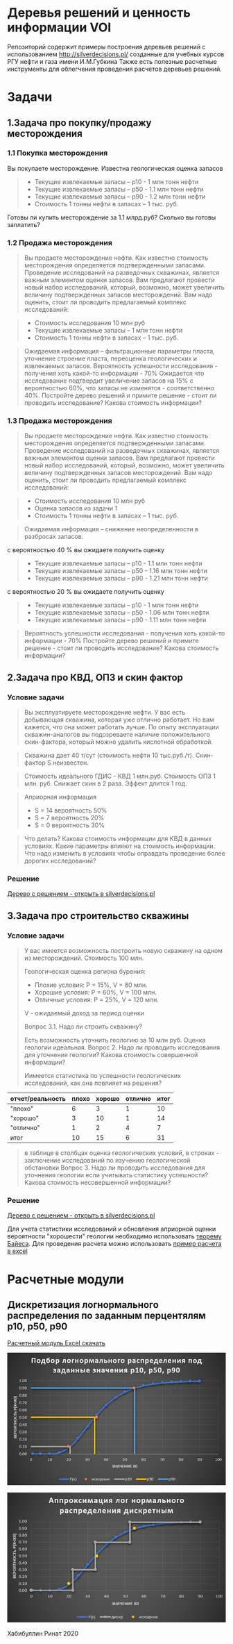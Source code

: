 # Деревья решений и ценность информации VOI 
Репозиторий содержит примеры построения деревьев решений с использованием http://silverdecisions.pl/ созданные для учебных курсов РГУ нефти и газа имени И.М.Губкина
Также есть полезные расчетные инструменты для облегчения проведения расчетов деревьев решений.

# Задачи

## 1.Задача про покупку/продажу месторождения

### 1.1 Покупка месторождения

Вы покупаете месторождение. Известна геологическая оценка запасов

> * Текущие извлекаемые запасы – p10 - 1 млн тонн нефти
> * Текущие извлекаемые запасы – p50 - 1.1 млн тонн нефти
> * Текущие извлекаемые запасы – p90 - 1.2 млн тонн нефти
> * Стоимость 1 тонны нефти в запасах – 1 тыс. руб.

Готовы ли купить месторождение за 1.1 млрд.руб? Сколько вы готовы заплатить?

### 1.2 Продажа месторождения
> Вы продаете месторождение нефти. Как известно стоимость месторождения определяется подтвержденными запасами. Проведение исследований на разведочных скважинах, является важным элементом оценки запасов. Вам предлагают провести новый набор исследований, который, возможно, может увеличить величину подтвержденных запасов месторождений. Вам надо оценить,  стоит ли проводить предлагаемый комплекс исследований:

> * Стоимость исследования 10 млн руб
> * Текущие извлекаемые запасы – 1 млн тонн нефти
> * Стоимость 1 тонны нефти в запасах – 1 тыс. руб.

> Ожидаемая информация – фильтрационные параметры пласта, уточнение строение пласта, переоценка геологических и извлекаемых запасов.
> Вероятность успешности исследования - получения хоть какой-то информации - 70%
> Ожидается что исследование подтвердит увеличение запасов на 15% с вероятностью 60%, что запасы не изменятся - соответственно 40%. 
> Постройте дерево решений и примите решение  - стоит ли проводить исследование?
> Какова стоимость информации?

### 1.3 Продажа месторождения
> Вы продаете месторождение нефти. Как известно стоимость месторождения определяется подтвержденными запасами. Проведение исследований на разведочных скважинах, является важным элементом оценки запасов. Вам предлагают провести новый набор исследований, который, возможно, может увеличить величину подтвержденных запасов месторождений. Вам надо оценить,  стоит ли проводить предлагаемый комплекс исследований:

> * Стоимость исследования 10 млн руб
> * Оценка запасов из задачи 1
> * Стоимость 1 тонны нефти в запасах – 1 тыс. руб.

> Ожидаемая информация – снижение неопределенности в разбросах запасов.

с вероятностью 40 % вы ожидаете получить оценку
> * Текущие извлекаемые запасы – p10 - 1.1 млн тонн нефти
> * Текущие извлекаемые запасы – p50 - 1.16 млн тонн нефти
> * Текущие извлекаемые запасы – p90 - 1.21 млн тонн нефти

с вероятностью 20 % вы ожидаете получить оценку
> * Текущие извлекаемые запасы – p10 - 1 млн тонн нефти
> * Текущие извлекаемые запасы – p50 - 1.06 млн тонн нефти
> * Текущие извлекаемые запасы – p90 - 1.11 млн тонн нефти

> Вероятность успешности исследования - получения хоть какой-то информации - 70%
> Постройте дерево решений и примите решение  - стоит ли проводить исследование?
> Какова стоимость информации?


## 2.Задача про КВД, ОПЗ и скин фактор

### Условие задачи
> Вы эксплуатируете месторождение нефти. У вас есть добывающая скважина, которая уже отлично работает. Но вам кажется, что она может работать лучше. По опыту эксплуатации скважин-аналогов вы подозреваете наличие положительного скин-фактора, который можно удалить кислотной обработкой.

> Скважина дает 40 т/сут  (стоимость нефти 10 тыс.руб./т). 
> Скин-фактор S неизвестен. 

> Стоимость идеального ГДИС - КВД  1 млн.руб. 
> Стоимость ОПЗ  1 млн. руб.  Снижает скин в 2 раза. Эффект длится 1 год.

> Априорная информация 
> * S = 14  вероятность 50%
> * S = 7 вероятность 20%
> * S = 0 вероятность 30%

> Что делать? Какова стоимость информации для КВД в данных условиях. Какие параметры влияют на стоимость информации. Что надо изменить в условиях чтобы оправдать проведение более дорогих исследований?

### Решение

[Дерево с решением - открыть в silverdecisions.pl](http://silverdecisions.pl/SilverDecisions.html?LOAD_SD_TREE_JSON=https://raw.githubusercontent.com/khabibullinra/decision_tree_examples/main/silverdecision_examples/%D0%97%D0%B0%D0%B4%D0%B0%D1%87%D0%B0_%D0%BF%D1%80%D0%BE_%D0%9A%D0%92%D0%94_%D0%9E%D0%9F%D0%97_%D0%B8_%D1%81%D0%BA%D0%B8%D0%BD.json)


## 3.Задача про строительство скважины
 
### Условие задачи
> У вас имеется возможность построить новую скважину на одном из месторождений.
> Стоимость 100 млн.
>
> Геологическая оценка региона бурения:
> * Плохие условия:  Р = 15%, V = 80 млн. 
> * Хорошие условия:  Р = 60%, V = 100 млн. 
> * Отличные условия:  Р = 25%, V = 120 млн. 
>
> V - ожидаемый доход за период оценки
>
> Вопрос 3.1. Надо ли строить скважину? 
>
> Есть возможность уточнить геологию за 10 млн руб. Оценка геологии идеальная.
> Вопрос 2. Надо ли проводить исследования для уточнения геологии? Какова стоимость совершенной информации?
>
> Иимеется статистика по успешности геологических исследований, как она повлияет на решения?

|отчет/реальность| плохо | хорошо|отлично| итог|
|---|---|---|---|---|
|"плохо"| 6 | 3 | 1|  10|
|"хорошо"| 3 | 10 | 1|  14|
|"отлично"| 1 | 2 | 4|  7|
|итог| 10 | 15 | 6|  31|
>
> в таблице в столбцах оценка геологических условий, в строках - заключение исследований по изучению геологической обстановки
> Вопрос 3. Надо ли проводить исследования для уточнения геологии если учитывать статистику успешности? Какова стоимость несовершенной информации?

### Решение
[Дерево с решением - открыть в silverdecisions.pl](http://silverdecisions.pl/SilverDecisions.html?LOAD_SD_TREE_JSON=https://raw.githubusercontent.com/khabibullinra/decision_tree_examples/main/silverdecision_examples/%D0%97%D0%B0%D0%B4%D0%B0%D1%87%D0%B0_%D0%BF%D1%80%D0%BE_%D1%81%D1%82%D1%80%D0%BE%D0%B8%D1%82%D0%B5%D0%BB%D1%8C%D1%81%D1%82%D0%B2%D0%BE_%D1%81%D0%BA%D0%B2%D0%B0%D0%B6%D0%B8%D0%BD%D1%8B_%D0%B8_%D0%B8%D1%81%D1%81%D0%BB%D0%B5%D0%B4%D0%BE%D0%B2%D0%B0%D0%BD%D0%B8%D1%8F.json)

Для учета статистики исследований и обновления априорной оценки вероятности "хорошести" геологии необходимо использовать [теорему Байеса](https://ru.wikipedia.org/wiki/%D0%A2%D0%B5%D0%BE%D1%80%D0%B5%D0%BC%D0%B0_%D0%91%D0%B0%D0%B9%D0%B5%D1%81%D0%B0). 
Для проведения расчета можно использовать [пример расчета в excel](https://github.com/khabibullinra/decision_tree_examples/raw/main/excel_utilities/%D0%A0%D0%B0%D1%81%D1%87%D0%B5%D1%82_%D0%B4%D0%B8%D1%81%D0%BA%D1%80%D0%B5%D1%82%D0%BD%D0%BE%D0%B3%D0%BE_%D0%BB%D0%BE%D0%B3%D0%BD%D0%BE%D1%80%D0%BC%D0%B0%D0%BB%D1%8C%D0%BD%D0%BE%D0%B3%D0%BE_%D1%80%D0%B0%D1%81%D0%BF%D1%80%D0%B5%D0%B4%D0%B5%D0%BB%D0%B5%D0%BD%D0%B8%D1%8F.xlsx)




# Расчетные модули

## Дискретизация логнормального распределения по заданным перцентялям p10, p50, p90

[Расчетный модуль Excel скачать](https://github.com/khabibullinra/decision_tree_examples/raw/main/excel_utilities/%D0%A0%D0%B0%D1%81%D1%87%D0%B5%D1%82_%D0%B4%D0%B8%D1%81%D0%BA%D1%80%D0%B5%D1%82%D0%BD%D0%BE%D0%B3%D0%BE_%D0%BB%D0%BE%D0%B3%D0%BD%D0%BE%D1%80%D0%BC%D0%B0%D0%BB%D1%8C%D0%BD%D0%BE%D0%B3%D0%BE_%D1%80%D0%B0%D1%81%D0%BF%D1%80%D0%B5%D0%B4%D0%B5%D0%BB%D0%B5%D0%BD%D0%B8%D1%8F.xlsx)

![Подбор логнормального распределения](/pics/excel1.png)

![Аппроксимация логнормального распределения дискретным](/pics/excel2.png)

Хабибуллин Ринат
2020
